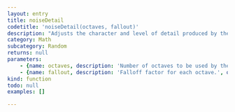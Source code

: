 ```yaml
---
layout: entry
title: noiseDetail
codetitle: 'noiseDetail(octaves, fallout)'
description: "Adjusts the character and level of detail produced by the Perlin noise function. Similar to harmonics in physics, noise is computed over several octaves. Lower octaves contribute more to the output signal and as such define the overal intensity of the noise, whereas higher octaves create finer grained details in the noise sequence. By default, noise is computed over 4 octaves with each octave contributing exactly half than its predecessor, starting at 50% strength for the 1st octave. This falloff amount can be changed by adding an additional function parameter. Eg. a falloff factor of `0.75` means each octave will now have 75% impact (25% less) of the previous lower octave. Any value between `0` and `1` is valid, however note that values greater than `0.5` might result in greater than `1` values returned by `noise()`.\n\nBy changing these parameters, the signal created by the `noise()` function can be adapted to fit very specific needs and characteristics."
category: Math
subcategory: Random
returns: null
parameters:
    - {name: octaves, description: 'Number of octaves to be used by the noise() function.', optional: false, type: [Number]}
    - {name: fallout, description: 'Falloff factor for each octave.', optional: false, type: [Number]}
kind: function
todo: null
examples: []

---
```

